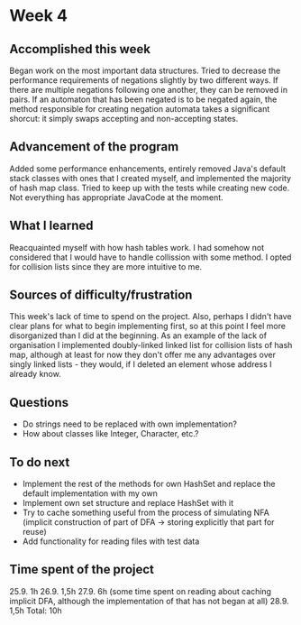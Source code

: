 Week 4
====== 

Accomplished this week
----------------------
Began work on the most important data structures. Tried to decrease the performance requirements of negations slightly by two different ways. If there are multiple negations following one another, they can be removed in pairs. If an automaton that has been negated is to be negated again, the method responsible for creating negation automata takes a significant shorcut: it simply swaps accepting and non-accepting states. 

Advancement of the program
--------------------------
Added some performance enhancements, entirely removed Java's default stack classes with ones that I created myself, and implemented the majority of hash map class. Tried to keep up with the tests while creating new code. Not everything has appropriate JavaCode at the moment. 

What I learned
--------------
Reacquainted myself with how hash tables work. I had somehow not considered that I would have to handle collission with some method. I opted for collision lists since they are more intuitive to me. 


Sources of difficulty/frustration
---------------------------------
This week's lack of time to spend on the project. Also, perhaps I didn't have clear plans for what to begin implementing first, so at this point I feel more disorganized than I did at the beginning. As an example of the lack of organisation I implemented doubly-linked linked list for collision lists of hash map, although at least for now they don't offer me any advantages over singly linked lists - they would, if I deleted an element whose address I already know.

Questions
---------
* Do strings need to be replaced with own implementation?
* How about classes like Integer, Character, etc.? 

To do next
----------
* Implement the rest of the methods for own HashSet and replace the default implementation with my own
* Implement own set structure and replace HashSet with it
* Try to cache something useful from the process of simulating NFA (implicit construction of part of DFA -> storing explicitly that part for reuse)
* Add functionality for reading files with test data

Time spent of the project
-------------------------
25.9. 1h
26.9. 1,5h
27.9. 6h (some time spent on reading about caching implicit DFA, although the implementation of that has not began at all)
28.9. 1,5h
Total: 10h